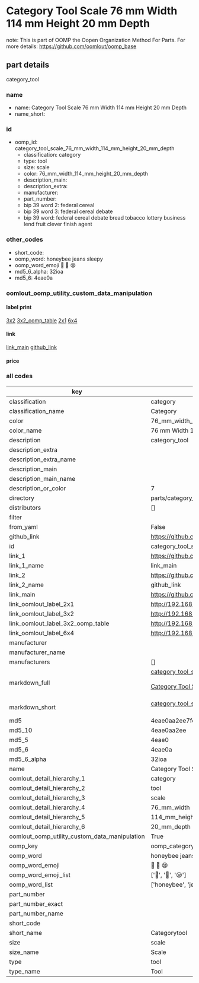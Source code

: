 # Category Tool Scale 76 mm Width 114 mm Height 20 mm Depth  

note: This is part of OOMP the Oopen Organization Method For Parts. For more details: https://github.com/oomlout/oomp_base

##  part details



category_tool

### name
* name: Category Tool Scale 76 mm Width 114 mm Height 20 mm Depth
* name_short: 
### id
* oomp_id: category_tool_scale_76_mm_width_114_mm_height_20_mm_depth
  * classification: category
  * type: tool
  * size: scale
  * color: 76_mm_width_114_mm_height_20_mm_depth
  * description_main: 
  * description_extra: 
  * manufacturer: 
  * part_number: 
  * bip 39 word 2: federal cereal
  * bip 39 word 3: federal cereal debate
  * bip 39 word: federal cereal debate bread tobacco lottery business lend fruit clever finish agent

### other_codes
* short_code: 
* oomp_word: honeybee jeans sleepy
* oomp_word_emoji :honeybee: :jeans: :sleepy:
* md5_6_alpha: 32ioa
* md5_6: 4eae0a






### oomlout_oomp_utility_custom_data_manipulation
#### label print
[3x2](http://192.168.1.245:1112/?label=oomp%2032ioa)
[3x2_oomp_table](http://192.168.1.107:1112/?label=oomp%2032ioa)
[2x1](http://192.168.1.242:1112/?label=oomp%2032ioa)
[6x4](http://192.168.1.55:1112/?label=oomp%2032ioa)    

#### link

[link_main](https://github.com/oomlout/oomlout_oomp_current_version_messy/tree/main/parts/category_tool_scale_76_mm_width_114_mm_height_20_mm_depth) [github_link](https://github.com/oomlout/oomlout_oomp_part_src/tree/main/parts/category_tool_scale_76_mm_width_114_mm_height_20_mm_depth)                             

#### price







### all codes 
| key | value |  
| --- | --- |  
| classification | category |  
| classification_name | Category |  
| color | 76_mm_width_114_mm_height_20_mm_depth |  
| color_name | 76 mm Width 114 mm Height 20 mm Depth |  
| description | category_tool |  
| description_extra |  |  
| description_extra_name |  |  
| description_main |  |  
| description_main_name |  |  
| description_or_color | 7  |  
| directory | parts/category_tool_scale_76_mm_width_114_mm_height_20_mm_depth |  
| distributors | [] |  
| filter |  |  
| from_yaml | False |  
| github_link | https://github.com/oomlout/oomlout_oomp_part_src/tree/main/parts/category_tool_scale_76_mm_width_114_mm_height_20_mm_depth |  
| id | category_tool_scale_76_mm_width_114_mm_height_20_mm_depth |  
| link_1 | https://github.com/oomlout/oomlout_oomp_current_version_messy/tree/main/parts/category_tool_scale_76_mm_width_114_mm_height_20_mm_depth |  
| link_1_name | link_main |  
| link_2 | https://github.com/oomlout/oomlout_oomp_part_src/tree/main/parts/category_tool_scale_76_mm_width_114_mm_height_20_mm_depth |  
| link_2_name | github_link |  
| link_main | https://github.com/oomlout/oomlout_oomp_current_version_messy/tree/main/parts/category_tool_scale_76_mm_width_114_mm_height_20_mm_depth |  
| link_oomlout_label_2x1 | http://192.168.1.242:1112/?label=oomp%2032ioa |  
| link_oomlout_label_3x2 | http://192.168.1.245:1112/?label=oomp%2032ioa |  
| link_oomlout_label_3x2_oomp_table | http://192.168.1.107:1112/?label=oomp%2032ioa |  
| link_oomlout_label_6x4 | http://192.168.1.55:1112/?label=oomp%2032ioa |  
| manufacturer |  |  
| manufacturer_name |  |  
| manufacturers | [] |  
| markdown_full | [category_tool_scale_76_mm_width_114_mm_height_20_mm_depth](https://github.com/oomlout/oomlout_oomp_current_version_messy/tree/main/parts/category_tool_scale_76_mm_width_114_mm_height_20_mm_depth)<br>[](https://github.com/oomlout/oomlout_oomp_current_version_messy/tree/main/parts/category_tool_scale_76_mm_width_114_mm_height_20_mm_depth)<br>[Category Tool Scale 76 Mm Width 114 Mm Height 20 Mm Depth](https://github.com/oomlout/oomlout_oomp_current_version_messy/tree/main/parts/category_tool_scale_76_mm_width_114_mm_height_20_mm_depth)<br><br> |  
| markdown_short | [category_tool_scale_76_mm_width_114_mm_height_20_mm_depth](https://github.com/oomlout/oomlout_oomp_current_version_messy/tree/main/parts/category_tool_scale_76_mm_width_114_mm_height_20_mm_depth)<br><br> |  
| md5 | 4eae0aa2ee7fe3e2107191b6708962a3 |  
| md5_10 | 4eae0aa2ee |  
| md5_5 | 4eae0 |  
| md5_6 | 4eae0a |  
| md5_6_alpha | 32ioa |  
| name | Category Tool Scale 76 mm Width 114 mm Height 20 mm Depth |  
| oomlout_detail_hierarchy_1 | category |  
| oomlout_detail_hierarchy_2 | tool |  
| oomlout_detail_hierarchy_3 | scale |  
| oomlout_detail_hierarchy_4 | 76_mm_width |  
| oomlout_detail_hierarchy_5 | 114_mm_height |  
| oomlout_detail_hierarchy_6 | 20_mm_depth |  
| oomlout_oomp_utility_custom_data_manipulation | True |  
| oomp_key | oomp_category_tool_scale_76_mm_width_114_mm_height_20_mm_depth |  
| oomp_word | honeybee jeans sleepy |  
| oomp_word_emoji | :honeybee: :jeans: :sleepy: |  
| oomp_word_emoji_list | [':honeybee:', ':jeans:', ':sleepy:'] |  
| oomp_word_list | ['honeybee', 'jeans', 'sleepy'] |  
| part_number |  |  
| part_number_exact |  |  
| part_number_name |  |  
| short_code |  |  
| short_name | Categorytool |  
| size | scale |  
| size_name | Scale |  
| type | tool |  
| type_name | Tool |  
